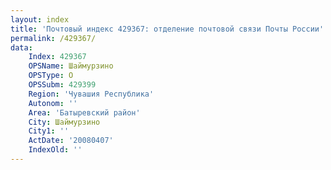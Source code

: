 ```yaml
---
layout: index
title: 'Почтовый индекс 429367: отделение почтовой связи Почты России'
permalink: /429367/
data:
    Index: 429367
    OPSName: Шаймурзино
    OPSType: О
    OPSSubm: 429399
    Region: 'Чувашия Республика'
    Autonom: ''
    Area: 'Батыревский район'
    City: Шаймурзино
    City1: ''
    ActDate: '20080407'
    IndexOld: ''
---
```

